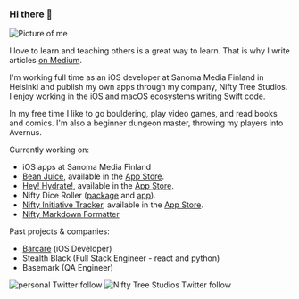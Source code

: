 ### Hi there 👋
![Picture of me](https://res.cloudinary.com/iiroalhonen/image/upload/c_scale,w_500/v1600061757/IMG_23_sml_up4wug.jpg)

I love to learn and teaching others is a great way to learn. That is why I write articles [on Medium](https://medium.com/@iiroalhonen).

I'm working full time as an iOS developer at Sanoma Media Finland in Helsinki and publish my own apps through my company, Nifty Tree Studios. I enjoy working in the iOS and macOS ecosystems writing Swift code.

In my free time I like to go bouldering, play video games, and read books and comics.
I'm also a beginner dungeon master, throwing my players into Avernus.

Currently working on:
- iOS apps at Sanoma Media Finland
- [Bean Juice](https://www.niftytreestudios.com/work/bean-juice), available in the [App Store](https://apps.apple.com/us/app/bean-juice/id1502380351).
- [Hey! Hydrate!](https://www.niftytreestudios.com/work/hey-hydrate), available in the [App Store](https://apps.apple.com/us/app/hey-hydrate/id1600285038).
- Nifty Dice Roller ([package](https://github.com/NiftyTreeStudios/Nifty-Dice-Roller) and [app](https://github.com/NiftyTreeStudios/Nifty-Dice-Roller-App)).
- [Nifty Initiative Tracker](https://github.com/NiftyTreeStudios/nifty-initiative-tracker), available in the [App Store](https://apps.apple.com/us/app/nifty-initiative-tracker/id1609949343).
- [Nifty Markdown Formatter](https://github.com/NiftyTreeStudios/Nifty-Markdown-Formatter)

Past projects & companies:
- [Bärcare](https://baer.care) (iOS Developer)
- Stealth Black (Full Stack Engineer - react and python)
- Basemark (QA Engineer)

![personal Twitter follow](https://img.shields.io/twitter/follow/iiroalhonen?style=social)
![Nifty Tree Studios Twitter follow](https://img.shields.io/twitter/follow/NiftyTreeStudio?style=social)

